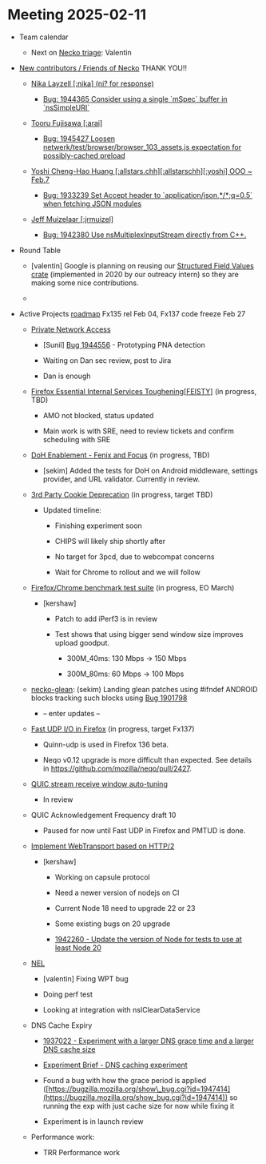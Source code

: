 # Meeting 2025-02-11

-   Team calendar
    

    -   Next on [Necko triage](https://github.com/mozilla-necko/triage-list): Valentin
    

  

-   [New contributors / Friends of Necko](https://bugzilla.mozilla.org/buglist.cgi?v9=sekim%40mozilla.com&f10=assigned_to&o5=equals&f8=assigned_to&n3=1&classification=Client%20Software&classification=Developer%20Infrastructure&classification=Components&classification=Server%20Software&classification=Other&o2=equals&chfield=cf_last_resolved&f9=assigned_to&n5=1&v10=mail%40max-inden.de&bug_type=defect&bug_type=enhancement&bug_type=task&v8=wptsync%40mozilla.bugs&n2=1&o3=equals&f3=assigned_to&v2=kershaw%40mozilla.com&priority=P1&priority=P2&priority=P3&priority=P4&priority=P5&priority=--&chfieldfrom=2025-01-14&o9=equals&n10=1&v5=acreskey%40mozilla.com&product=Core&n8=1&v3=edgul%40mozilla.com&f2=assigned_to&o10=equals&n9=1&f5=assigned_to&o8=equals&f7=assigned_to&o6=equals&component=DOM%3A%20Networking&component=Networking&component=Networking%3A%20Cache&component=Networking%3A%20Cookies&component=Networking%3A%20DNS&component=Networking%3A%20File&component=Networking%3A%20HTTP&component=Networking%3A%20JAR&component=Networking%3A%20Proxy&component=Networking%3A%20WebSockets&n4=1&o1=equals&v7=nobody%40mozilla.org&o4=equals&n6=1&n1=1&query_format=advanced&list_id=17396039&resolution=---&resolution=FIXED&resolution=INVALID&resolution=WONTFIX&resolution=INACTIVE&resolution=DUPLICATE&resolution=WORKSFORME&resolution=INCOMPLETE&resolution=SUPPORT&resolution=EXPIRED&resolution=MOVED&n7=1&v6=rjesup%40jesup.org&v1=valentin.gosu%40gmail.com&f4=assigned_to&bug_status=RESOLVED&bug_status=VERIFIED&bug_status=CLOSED&o7=equals&f6=assigned_to&f1=assigned_to&v4=smayya%40mozilla.com) THANK YOU!!
    

    -   [Nika Layzell \[:nika\] (ni? for response)](https://bugzilla.mozilla.org/user_profile?user_id=534482)
    

        -   [Bug: 1944365 Consider using a single \`mSpec\` buffer in \`nsSimpleURI\`](https://bugzilla.mozilla.org/show_bug.cgi?id=1944365)
    

    -   [Tooru Fujisawa \[:arai\]](https://bugzilla.mozilla.org/user_profile?user_id=310076)
    

        -   [Bug: 1945427 Loosen netwerk/test/browser/browser\_103\_assets.js expectation for possibly-cached preload](https://bugzilla.mozilla.org/show_bug.cgi?id=1945427)
    

    -   [Yoshi Cheng-Hao Huang \[:allstars.chh\]\[:allstarschh\]\[:yoshi\] OOO ~ Feb.7](https://bugzilla.mozilla.org/user_profile?user_id=434670)
    

        -   [Bug: 1933239 Set Accept header to \`application/json,\*/\*;q=0.5\` when fetching JSON modules](https://bugzilla.mozilla.org/show_bug.cgi?id=1933239)
    

    -   [Jeff Muizelaar \[:jrmuizel\]](https://bugzilla.mozilla.org/user_profile?user_id=309398)
    

        -   [Bug: 1942380 Use nsMultiplexInputStream directly from C++.](https://bugzilla.mozilla.org/show_bug.cgi?id=1942380)
    

  
  

-   Round Table
    

    -   \[valentin\] Google is planning on reusing our [Structured Field Values crate](https://github.com/undef1nd/sfv/) (implemented in 2020 by our outreacy intern) so they are making some nice contributions.
    
    -     
    

  
  

-   Active Projects [roadmap](https://mozilla-hub.atlassian.net/jira/plans/71/scenarios/71?vid=300#plan/backlog) Fx135 rel Feb 04, Fx137 code freeze Feb 27
    

    -   [Private Network Access](https://docs.google.com/document/d/1d-DUEZ0es7yt1MTVfKuQyVif8Nl4WwnlMaDbi31YVi4/edit?tab=t.0#heading=h.em4r66okqzic)
    

        -   \[Sunil\] [Bug 1944556](https://bugzilla.mozilla.org/show_bug.cgi?id=1944556) - Prototyping PNA detection
    
        -   Waiting on Dan sec review, post to Jira
    
        -   Dan is enough 
    

    -   [Firefox Essential Internal Services Toughening\[FEISTY\]](https://mozilla-hub.atlassian.net/browse/FFXP-2982) (in progress, TBD)
    

        -   AMO not blocked, status updated
    
        -   Main work is with SRE, need to review tickets and confirm scheduling with SRE
    

    -   [DoH Enablement - Fenix and Focus](https://mozilla-hub.atlassian.net/browse/FFXP-2634) (in progress, TBD)
    

        -   \[sekim\] Added the tests for DoH on Android middleware, settings provider, and URL validator. Currently in review.
    

    -   [3rd Party Cookie Deprecation](https://mozilla-hub.atlassian.net/browse/FFXP-2237) (in progress, target TBD)
    

        -   Updated timeline:
    

            -   Finishing experiment soon
    
            -   CHIPS will likely ship shortly after
    
            -   No target for 3pcd, due to webcompat concerns
    
            -   Wait for Chrome to rollout and we will follow
    

    -   [Firefox/Chrome benchmark test suite](https://mozilla-hub.atlassian.net/browse/FFXP-2784) (in progress, EO March)
    

        -   \[kershaw\]
    

            -   Patch to add iPerf3 is in review
    
            -   Test shows that using bigger send window size improves upload goodput.
    

                -   300M\_40ms: 130 Mbps -> 150 Mbps
    
                -   300M\_80ms: 60 Mbps -> 100 Mbps
    

    -   [necko-glean](https://bugzilla.mozilla.org/show_bug.cgi?id=1854569): (sekim) Landing glean patches using #ifndef ANDROID blocks tracking such blocks using [Bug 1901798](https://bugzilla.mozilla.org/show_bug.cgi?id=1901798)  
    

        -   – enter updates –
    

    -   [Fast UDP I/O in Firefox](https://mozilla-hub.atlassian.net/browse/FFXP-2862) (in progress, target Fx137)
    

        -   Quinn-udp is used in Firefox 136 beta.
    
        -   Neqo v0.12 upgrade is more difficult than expected. See details in https://github.com/mozilla/neqo/pull/2427.
    

    -   [QUIC stream receive window auto-tuning](https://github.com/mozilla/neqo/issues/733)
    

        -   In review
    

    -   QUIC Acknowledgement Frequency draft 10
    

        -   Paused for now until Fast UDP in Firefox and PMTUD is done.
    

    -   [Implement WebTransport based on HTTP/2](https://mozilla-hub.atlassian.net/browse/FFXP-2594)
    

        -   \[kershaw\]
    

            -   Working on capsule protocol
    
            -   Need a newer version of nodejs on CI
    
            -   Current Node 18 need to upgrade 22 or 23
    
            -   Some existing bugs on 20 upgrade
    
            -   [1942260 - Update the version of Node for tests to use at least Node 20](https://bugzilla.mozilla.org/show_bug.cgi?id=1942260) 
    

    -   [NEL](https://bugzilla.mozilla.org/show_bug.cgi?id=1145235)
    

        -   \[valentin\] Fixing WPT bug
    
        -   Doing perf test
    
        -   Looking at integration with nsIClearDataService
    

    -   DNS Cache Expiry
    

        -   [1937022 - Experiment with a larger DNS grace time and a larger DNS cache size](https://bugzilla.mozilla.org/show_bug.cgi?id=1937022)
    
        -   [Experiment Brief - DNS caching experiment](https://docs.google.com/document/d/1kG2Pfmb6rJqcfOzjKJDumocogfR_QJUKYVMRwjVPXqA/edit?tab=t.0)
    
        -   Found a bug with how the grace period is applied ([https://bugzilla.mozilla.org/show\_bug.cgi?id=1947414](https://bugzilla.mozilla.org/show_bug.cgi?id=1947414)) so running the exp with just cache size for now while fixing it
    
        -   Experiment is in launch review
    

    -   Performance work: 
    

        -   TRR Performance work